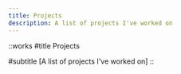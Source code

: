 ```yaml
---
title: Projects
description: A list of projects I've worked on
---
```


::works
#title
Projects

#subtitle
[A list of projects I've worked on]
::
